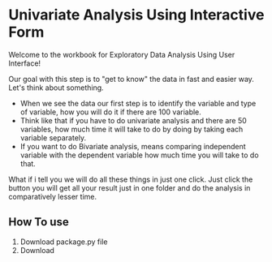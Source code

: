 <h1 style=\"font-size:42px; text-align:center; margin-bottom:30px;\"> Univariate Analysis Using Interactive Form </h1> 


Welcome to the workbook for Exploratory Data Analysis Using User Interface!

Our goal with this step is to "get to know" the data in fast and easier way. Let's think about something.

- When we see the data our first step is to identify the variable and type of variable, how you will do it if there are 100
variable.
- Think like that if you have to do univariate analysis and there are 50 variables, how much time it will take to do by doing by taking each variable separately.
- If you want to do Bivariate analysis, means comparing independent variable with the dependent variable how much time you will take to do that.

What if i tell you we will do all these things in just one click. Just click the button you will get all your result just in one folder and do the analysis in comparatively lesser time.


## How To use 

1. Download package.py file 
2. Download 
